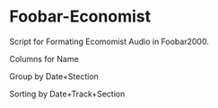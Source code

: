 # Foobar-Economist

Script for Formating Ecomomist Audio in Foobar2000.

Columns for Name

Group by Date+Stection

Sorting by Date+Track+Section
